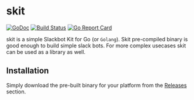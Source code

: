 # skit

[![GoDoc](https://godoc.org/github.com/spy16/skit?status.svg)](https://godoc.org/github.com/spy16/skit) [![Build Status](https://travis-ci.org/spy16/skit.svg?branch=master)](https://travis-ci.org/spy16/skit) [![Go Report Card](https://goreportcard.com/badge/github.com/spy16/skit)](https://goreportcard.com/report/github.com/spy16/skit)

skit is a simple Slackbot Kit for Go (or `Golang`). Skit pre-compiled
binary is good enough to build simple slack bots. For more complex usecases
skit can be used as a library as well.


## Installation

Simply download the pre-built binary for your platform from the
[Releases](https://github.com/spy16/skit/releases) section.

